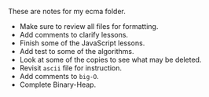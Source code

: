 These are notes for my ecma folder.

- Make sure to review all files for formatting.
- Add comments to clarify lessons. 
- Finish some of the JavaScript lessons.
- Add test to some of the algorithms.
- Look at some of the copies to see what may be deleted.
- Revisit `ascii` file for instruction.
- Add comments to `big-O`.
- Complete Binary-Heap.
